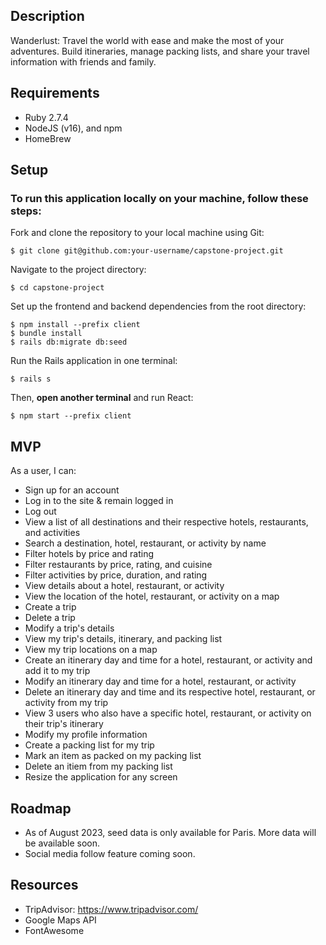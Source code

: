 ## Description

Wanderlust: Travel the world with ease and make the most of your adventures. Build itineraries, manage packing lists, and share your travel information with friends and family.

## Requirements

* Ruby 2.7.4
* NodeJS (v16), and npm
* HomeBrew

## Setup

### To run this application locally on your machine, follow these steps:

Fork and clone the repository to your local machine using Git:

```console
$ git clone git@github.com:your-username/capstone-project.git
```


Navigate to the project directory:

```console
$ cd capstone-project
```


Set up the frontend and backend dependencies from the root directory:

```console
$ npm install --prefix client
$ bundle install
$ rails db:migrate db:seed
```


Run the Rails application in one terminal:

```console
$ rails s
```


Then, **open another terminal** and run React:

```console
$ npm start --prefix client
```


## MVP

As a user, I can:

* Sign up for an account
* Log in to the site & remain logged in
* Log out
* View a list of all destinations and their respective hotels, restaurants, and activities
* Search a destination, hotel, restaurant, or activity by name
* Filter hotels by price and rating
* Filter restaurants by price, rating, and cuisine
* Filter activities by price, duration, and rating
* View details about a hotel, restaurant, or activity
* View the location of the hotel, restaurant, or activity on a map
* Create a trip
* Delete a trip
* Modify a trip's details
* View my trip's details, itinerary, and packing list
* View my trip locations on a map
* Create an itinerary day and time for a hotel, restaurant, or activity and add it to my trip
* Modify an itinerary day and time for a hotel, restaurant, or activity
* Delete an itinerary day and time and its respective hotel, restaurant, or activity from my trip
* View 3 users who also have a specific hotel, restaurant, or activity on their trip's itinerary
* Modify my profile information
* Create a packing list for my trip
* Mark an item as packed on my packing list
* Delete an itiem from my packing list
* Resize the application for any screen


## Roadmap

* As of August 2023, seed data is only available for Paris. More data will be available soon.
* Social media follow feature coming soon.


## Resources

* TripAdvisor: https://www.tripadvisor.com/
* Google Maps API
* FontAwesome